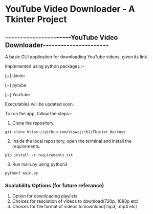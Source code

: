 # YouTube Video Downloader - A Tkinter Project

## ----------------------YouTube Video Downloader----------------------

A basic GUI application for downloading YouTube videos, given its link.

Implemented using python packages :-

  [+] tkinter
  
  [+] pytube
  
  [+] YouTube

  Executables will be updated soon.

  To run the app, follow the steps:-

  1. Clone the repository.
  ```
  git clone https://github.com/ViswajithJ/Tkinter_Hacknyt
  ```
  2. Inside the local repository, open the terminal and install the requirements.
  ```
  pip install -r requirements.txt
  ```
  3. Run main.py using python3
  ```
  python3 main.py
  ```

### Scalability Options (for future referance)

1. Option for downloading playlists
2. Choices for resolution of videos to download(720p, 1080p etc)
3. Choices for file format of videos to download(.mp3, .mp4 etc)

